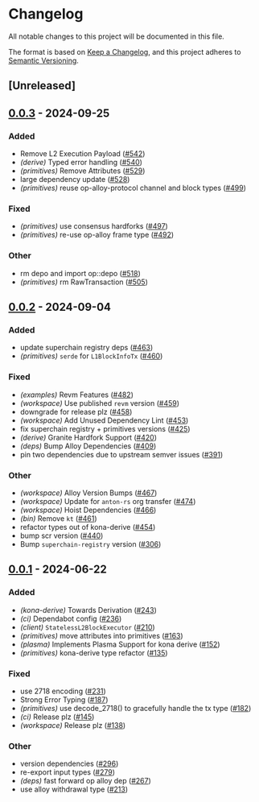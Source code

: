# Changelog
All notable changes to this project will be documented in this file.

The format is based on [Keep a Changelog](https://keepachangelog.com/en/1.0.0/),
and this project adheres to [Semantic Versioning](https://semver.org/spec/v2.0.0.html).

## [Unreleased]

## [0.0.3](https://github.com/moongate-forks/kona/compare/kona-primitives-v0.0.2...kona-primitives-v0.0.3) - 2024-09-25

### Added

- Remove L2 Execution Payload ([#542](https://github.com/moongate-forks/kona/pull/542))
- *(derive)* Typed error handling ([#540](https://github.com/moongate-forks/kona/pull/540))
- *(primitives)* Remove Attributes ([#529](https://github.com/moongate-forks/kona/pull/529))
- large dependency update ([#528](https://github.com/moongate-forks/kona/pull/528))
- *(primitives)* reuse op-alloy-protocol channel and block types ([#499](https://github.com/moongate-forks/kona/pull/499))

### Fixed

- *(primitives)* use consensus hardforks ([#497](https://github.com/moongate-forks/kona/pull/497))
- *(primitives)* re-use op-alloy frame type ([#492](https://github.com/moongate-forks/kona/pull/492))

### Other

- rm depo and import op::depo ([#518](https://github.com/moongate-forks/kona/pull/518))
- *(primitives)* rm RawTransaction ([#505](https://github.com/moongate-forks/kona/pull/505))

## [0.0.2](https://github.com/anton-rs/kona/compare/kona-primitives-v0.0.1...kona-primitives-v0.0.2) - 2024-09-04

### Added
- update superchain registry deps ([#463](https://github.com/anton-rs/kona/pull/463))
- *(primitives)* `serde` for `L1BlockInfoTx` ([#460](https://github.com/anton-rs/kona/pull/460))

### Fixed
- *(examples)* Revm Features ([#482](https://github.com/anton-rs/kona/pull/482))
- *(workspace)* Use published `revm` version ([#459](https://github.com/anton-rs/kona/pull/459))
- downgrade for release plz ([#458](https://github.com/anton-rs/kona/pull/458))
- *(workspace)* Add Unused Dependency Lint ([#453](https://github.com/anton-rs/kona/pull/453))
- fix superchain registry + primitives versions ([#425](https://github.com/anton-rs/kona/pull/425))
- *(derive)* Granite Hardfork Support ([#420](https://github.com/anton-rs/kona/pull/420))
- *(deps)* Bump Alloy Dependencies ([#409](https://github.com/anton-rs/kona/pull/409))
- pin two dependencies due to upstream semver issues ([#391](https://github.com/anton-rs/kona/pull/391))

### Other
- *(workspace)* Alloy Version Bumps ([#467](https://github.com/anton-rs/kona/pull/467))
- *(workspace)* Update for `anton-rs` org transfer ([#474](https://github.com/anton-rs/kona/pull/474))
- *(workspace)* Hoist Dependencies ([#466](https://github.com/anton-rs/kona/pull/466))
- *(bin)* Remove `kt` ([#461](https://github.com/anton-rs/kona/pull/461))
- refactor types out of kona-derive ([#454](https://github.com/anton-rs/kona/pull/454))
- bump scr version ([#440](https://github.com/anton-rs/kona/pull/440))
- Bump `superchain-registry` version ([#306](https://github.com/anton-rs/kona/pull/306))

## [0.0.1](https://github.com/anton-rs/kona/releases/tag/kona-primitives-v0.0.1) - 2024-06-22

### Added
- *(kona-derive)* Towards Derivation ([#243](https://github.com/anton-rs/kona/pull/243))
- *(ci)* Dependabot config ([#236](https://github.com/anton-rs/kona/pull/236))
- *(client)* `StatelessL2BlockExecutor` ([#210](https://github.com/anton-rs/kona/pull/210))
- *(primitives)* move attributes into primitives ([#163](https://github.com/anton-rs/kona/pull/163))
- *(plasma)* Implements Plasma Support for kona derive ([#152](https://github.com/anton-rs/kona/pull/152))
- *(primitives)* kona-derive type refactor ([#135](https://github.com/anton-rs/kona/pull/135))

### Fixed
- use 2718 encoding ([#231](https://github.com/anton-rs/kona/pull/231))
- Strong Error Typing ([#187](https://github.com/anton-rs/kona/pull/187))
- *(primitives)* use decode_2718() to gracefully handle the tx type ([#182](https://github.com/anton-rs/kona/pull/182))
- *(ci)* Release plz ([#145](https://github.com/anton-rs/kona/pull/145))
- *(workspace)* Release plz ([#138](https://github.com/anton-rs/kona/pull/138))

### Other
- version dependencies ([#296](https://github.com/anton-rs/kona/pull/296))
- re-export input types ([#279](https://github.com/anton-rs/kona/pull/279))
- *(deps)* fast forward op alloy dep ([#267](https://github.com/anton-rs/kona/pull/267))
- use alloy withdrawal type ([#213](https://github.com/anton-rs/kona/pull/213))

